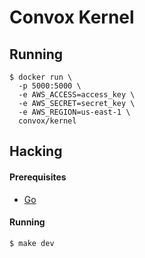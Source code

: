 # Convox Kernel

## Running

    $ docker run \
      -p 5000:5000 \
      -e AWS_ACCESS=access_key \
      -e AWS_SECRET=secret_key \
      -e AWS_REGION=us-east-1 \
      convox/kernel

## Hacking

#### Prerequisites

* [Go](https://golang.org/doc/install)

#### Running

```
$ make dev
```
